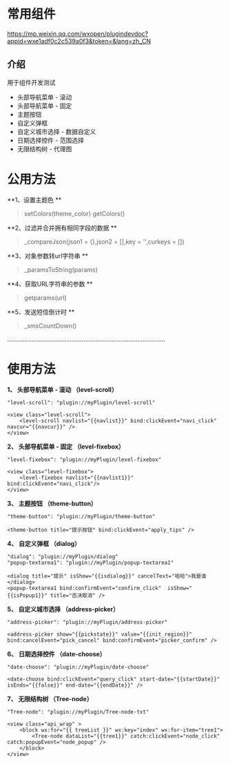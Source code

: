 # 常用组件

https://mp.weixin.qq.com/wxopen/plugindevdoc?appid=wxe1adf0c2c539a0f3&token=&lang=zh_CN

## 介绍

用于组件开发测试

- 头部导航菜单 - 滚动
- 头部导航菜单 - 固定
- 主题按钮
- 自定义弹框
- 自定义城市选择 - 数据自定义
- 日期选择控件 - 范围选择
- 无限结构树 - 代理图

# 公用方法

**1、设置主题色 **

> setColors(theme_color)
> getColors()

**2、过滤并合并拥有相同字段的数据 **

> _compareJson(json1 = {},json2 = [],key = '',curkeys = [])

**3、对象参数转url字符串 **

> _paramsToString(params)

**4、获取URL字符串的参数 **

> getparams(url)

**5、发送短信倒计时 **

> _smsCountDown()

...........................................................................................

# 使用方法

**1、 头部导航菜单 - 滚动 （level-scroll）**

```graph
"level-scroll": "plugin://myPlugin/level-scroll"

<view class="level-scroll">
    <level-scroll navlist="{{navlist}}" bind:clickEvent="navi_click" navcur="{{navcur}}" />
</view>
```

**2、 头部导航菜单 - 固定 （level-fixebox）**

```graph
"level-fixebox": "plugin://myPlugin/level-fixebox"

<view class="level-fixebox">
    <level-fixebox navlist="{{navlist1}}" bind:clickEvent="navi_click"/>
</view>
```

**3、 主题按钮 （theme-button）**

```graph
"theme-button": "plugin://myPlugin/theme-button"

<theme-button title="提示按钮" bind:clickEvent="apply_tips" />
```

**4、 自定义弹框 （dialog）**

```graph
"dialog": "plugin://myPlugin/dialog"
"popup-textarea1": "plugin://myPlugin/popup-textarea1"

<dialog title="提示" isShow="{{isdialog}}" cancelText="哈哈">我是谁</dialog>
<popup-textarea1 bind:confirmEvent="confirm_click"  isShow="{{isPopup1}}" title="否决取消" />
```

**5、 自定义城市选择 （address-picker）**
```graph
"address-picker": "plugin://myPlugin/address-picker"

<address-picker show="{{pickstate}}" value="{{init_region}}" bind:cancelEvent="pick_cancel" bind:confirmEvent="picker_confirm" />
```

**6、 日期选择控件 （date-choose）**
```graph
"date-choose": "plugin://myPlugin/date-choose"

<date-choose bind:clickEvent="query_click" start-date="{{startDate}}" isEnds="{{false}}" end-date="{{endDate}}" />
```

**7、 无限结构树 （Tree-node）**
```graph
"Tree-node": "plugin://myPlugin/Tree-node-txt"

<view class="api_wrap" >
	<block wx:for="{{ treeList }}" wx:key="index" wx:for-item="tree1">
		<Tree-node dataList="{{tree1}}" catch:clickEvent="node_click" catch:popupEvent="node_popup" />
	</block>
</view>
```